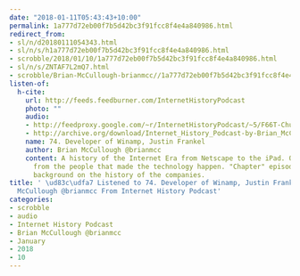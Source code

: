 ```yaml
---
date: "2018-01-11T05:43:43+10:00"
permalink: 1a777d72eb00f7b5d42bc3f91fcc8f4e4a840986.html
redirect_from:
- sl/n/d20180111054343.html
- sl/n/s/h1a777d72eb00f7b5d42bc3f91fcc8f4e4a840986.html
- scrobble/2018/01/10/1a777d72eb00f7b5d42bc3f91fcc8f4e4a840986.html
- sl/n/s/ZNTAF7L2mQ7.html
- scrobble/Brian-McCullough-brianmcc//1a777d72eb00f7b5d42bc3f91fcc8f4e4a840986.html
listen-of:
  h-cite:
    url: http://feeds.feedburner.com/InternetHistoryPodcast
    photo: ""
    audio:
    - http://feedproxy.google.com/~r/InternetHistoryPodcast/~5/F66T-ChulKM/74._Developer_of_Winamp_Justin_Frankel.mp3
    - http://archive.org/download/Internet_History_Podcast-by-Brian_McCullough/74_Developer_of_Winamp_Justin_Frankel.mp3
    name: 74. Developer of Winamp, Justin Frankel
    author: Brian McCullough @brianmcc
    content: A history of the Internet Era from Netscape to the iPad. Oral histories
      from the people that made the technology happen. "Chapter" episodes providing
      background on the history of the companies.
title: ' \ud83c\udfa7 Listened to 74. Developer of Winamp, Justin Frankel by Brian
  McCullough @brianmcc From Internet History Podcast'
categories:
- scrobble
- audio
- Internet History Podcast
- Brian McCullough @brianmcc
- January
- 2018
- 10
---
```

